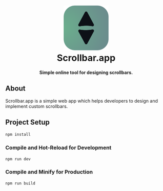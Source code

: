 <h1 align="center">
  <br>
  <a href="https://www.gradientos.app"><img src="src/assets/logo.png" alt="Scrollbar.app" width="140"></a>
  <br>
  Scrollbar.app
  <br>
</h1>
<h4 align="center">Simple online tool for designing scrollbars.</h4>

## About

Scrollbar.app is a simple web app which helps developers to design and implement custom scrollbars.

## Project Setup

```sh
npm install
```

### Compile and Hot-Reload for Development

```sh
npm run dev
```

### Compile and Minify for Production

```sh
npm run build
```
